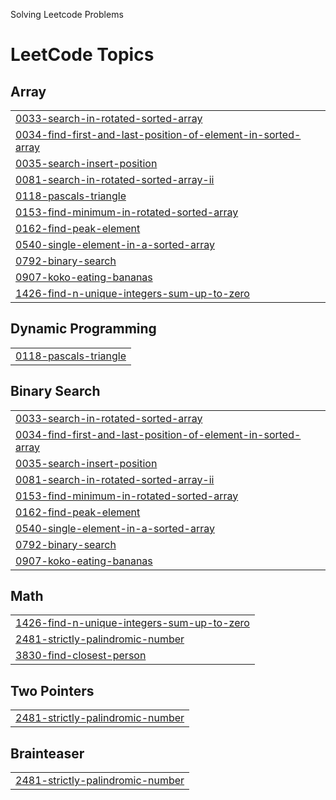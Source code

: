 Solving Leetcode Problems

<!---LeetCode Topics Start-->
# LeetCode Topics
## Array
|  |
| ------- |
| [0033-search-in-rotated-sorted-array](https://github.com/siddiquim27/DSA-LEETCODE/tree/master/0033-search-in-rotated-sorted-array) |
| [0034-find-first-and-last-position-of-element-in-sorted-array](https://github.com/siddiquim27/DSA-LEETCODE/tree/master/0034-find-first-and-last-position-of-element-in-sorted-array) |
| [0035-search-insert-position](https://github.com/siddiquim27/DSA-LEETCODE/tree/master/0035-search-insert-position) |
| [0081-search-in-rotated-sorted-array-ii](https://github.com/siddiquim27/DSA-LEETCODE/tree/master/0081-search-in-rotated-sorted-array-ii) |
| [0118-pascals-triangle](https://github.com/siddiquim27/DSA-LEETCODE/tree/master/0118-pascals-triangle) |
| [0153-find-minimum-in-rotated-sorted-array](https://github.com/siddiquim27/DSA-LEETCODE/tree/master/0153-find-minimum-in-rotated-sorted-array) |
| [0162-find-peak-element](https://github.com/siddiquim27/DSA-LEETCODE/tree/master/0162-find-peak-element) |
| [0540-single-element-in-a-sorted-array](https://github.com/siddiquim27/DSA-LEETCODE/tree/master/0540-single-element-in-a-sorted-array) |
| [0792-binary-search](https://github.com/siddiquim27/DSA-LEETCODE/tree/master/0792-binary-search) |
| [0907-koko-eating-bananas](https://github.com/siddiquim27/DSA-LEETCODE/tree/master/0907-koko-eating-bananas) |
| [1426-find-n-unique-integers-sum-up-to-zero](https://github.com/siddiquim27/DSA-LEETCODE/tree/master/1426-find-n-unique-integers-sum-up-to-zero) |
## Dynamic Programming
|  |
| ------- |
| [0118-pascals-triangle](https://github.com/siddiquim27/DSA-LEETCODE/tree/master/0118-pascals-triangle) |
## Binary Search
|  |
| ------- |
| [0033-search-in-rotated-sorted-array](https://github.com/siddiquim27/DSA-LEETCODE/tree/master/0033-search-in-rotated-sorted-array) |
| [0034-find-first-and-last-position-of-element-in-sorted-array](https://github.com/siddiquim27/DSA-LEETCODE/tree/master/0034-find-first-and-last-position-of-element-in-sorted-array) |
| [0035-search-insert-position](https://github.com/siddiquim27/DSA-LEETCODE/tree/master/0035-search-insert-position) |
| [0081-search-in-rotated-sorted-array-ii](https://github.com/siddiquim27/DSA-LEETCODE/tree/master/0081-search-in-rotated-sorted-array-ii) |
| [0153-find-minimum-in-rotated-sorted-array](https://github.com/siddiquim27/DSA-LEETCODE/tree/master/0153-find-minimum-in-rotated-sorted-array) |
| [0162-find-peak-element](https://github.com/siddiquim27/DSA-LEETCODE/tree/master/0162-find-peak-element) |
| [0540-single-element-in-a-sorted-array](https://github.com/siddiquim27/DSA-LEETCODE/tree/master/0540-single-element-in-a-sorted-array) |
| [0792-binary-search](https://github.com/siddiquim27/DSA-LEETCODE/tree/master/0792-binary-search) |
| [0907-koko-eating-bananas](https://github.com/siddiquim27/DSA-LEETCODE/tree/master/0907-koko-eating-bananas) |
## Math
|  |
| ------- |
| [1426-find-n-unique-integers-sum-up-to-zero](https://github.com/siddiquim27/DSA-LEETCODE/tree/master/1426-find-n-unique-integers-sum-up-to-zero) |
| [2481-strictly-palindromic-number](https://github.com/siddiquim27/DSA-LEETCODE/tree/master/2481-strictly-palindromic-number) |
| [3830-find-closest-person](https://github.com/siddiquim27/DSA-LEETCODE/tree/master/3830-find-closest-person) |
## Two Pointers
|  |
| ------- |
| [2481-strictly-palindromic-number](https://github.com/siddiquim27/DSA-LEETCODE/tree/master/2481-strictly-palindromic-number) |
## Brainteaser
|  |
| ------- |
| [2481-strictly-palindromic-number](https://github.com/siddiquim27/DSA-LEETCODE/tree/master/2481-strictly-palindromic-number) |
<!---LeetCode Topics End-->